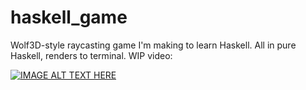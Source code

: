 # haskell_game

Wolf3D-style raycasting game I'm making to learn Haskell. All in pure Haskell, renders to terminal. WIP video:

[![IMAGE ALT TEXT HERE](https://img.youtube.com/vi/UhEXd0dGlmQ/0.jpg)](https://www.youtube.com/watch?v=UhEXd0dGlmQ)
